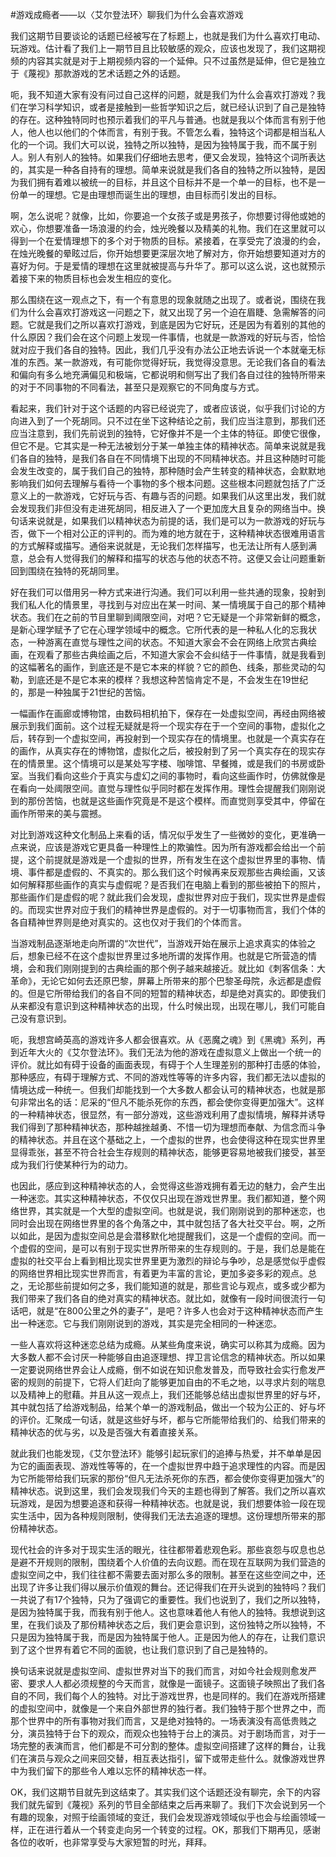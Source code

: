 #游戏成瘾者——以〈艾尔登法环〉聊我们为什么会喜欢游戏

我们这期节目要谈论的话题已经被写在了标题上，也就是我们为什么喜欢打电动、玩游戏。估计看了我们上一期节目且比较敏感的观众，应该也发现了，我们这期视频的内容其实就是对于上期视频内容的一个延伸。只不过虽然是延伸，但它是独立于《蔑视》那款游戏的艺术话题之外的话题。

呃，我不知道大家有没有问过自己这样的问题，就是我们为什么会喜欢打游戏？我们在学习科学知识，或者是接触到一些哲学知识之后，就已经认识到了自己是独特的存在。这种独特同时也预示着我们的平凡与普通。也就是我以个体而言有别于他人，他人也以他们的个体而言，有别于我。不管怎么看，独特这个词都是相当私人化的一个词。我们大可以说，独特之所以独特，是因为独特属于我，而不属于别人。别人有别人的独特。如果我们仔细地去思考，便又会发现，独特这个词所表达的，其实是一种各自持有的理想。简单来说就是我们各自的独特之所以独特，是因为我们拥有着难以被统一的目标，并且这个目标并不是一个单一的目标，也不是一份单一的理想。它是由理想而诞生出的理想，由目标而引发出的目标。

啊，怎么说呢？就像，比如，你要追一个女孩子或是男孩子，你想要讨得他或她的欢心，你想要准备一场浪漫的约会，烛光晚餐以及精美的礼物。我们在这里就可以得到一个在爱情理想下的多个对于物质的目标。紧接着，在享受完了浪漫的约会，在烛光晚餐的晕眩过后，你开始想要更深层次地了解对方，你开始想要知道对方的喜好为何。于是爱情的理想在这里就被提高与升华了。那可以这么说，这也就预示着接下来的物质目标也会发生相应的变化。

那么围绕在这一观点之下，有一个有意思的现象就随之出现了。或者说，围绕在我们为什么会喜欢打游戏这一问题之下，就又出现了另一个迫在眉睫、急需解答的问题。它就是我们之所以喜欢打游戏，到底是因为它好玩，还是因为有着别的其他的什么原因？我们会在这个问题上发现一件事情，也就是一款游戏的好玩与否，恰恰就对应于我们各自的独特。因此，我们几乎没有办法公正地去诉说一个本就毫无标准的东西。某一款游戏，有可能你觉得好玩，我觉得没意思。无论我们各自的看法和偏向有多么地充满偏见和极端，它都说明和侧写出了我们各自过往的独特所带来的对于不同事物的不同看法，甚至只是观察它的不同角度与方式。

看起来，我们针对于这个话题的内容已经说完了，或者应该说，似乎我们讨论的方向进入到了一个死胡同。只不过在坐下这种结论之前，我们应当注意到，那我们还应当注意到，我们先前说到的独特，它好像并不是一个主体的特征。即使它很像，但它不是。它其实是一种无法被划分于某一单独主体的精神状态。简单来说就是我们各自的独特，是我们各自在不同情境下出现的不同精神状态。并且这种随时可能会发生改变的，属于我们自己的独特，那种随时会产生转变的精神状态，会默默地影响我们如何去理解与看待一个事物的多个根本问题。这些根本问题就包括了广泛意义上的一款游戏，它好玩与否、有趣与否的问题。如果我们从这里出发，我们就会发现我们非但没有走进死胡同，相反进入了一个更加庞大且复杂的网络当中。换句话来说就是，如果我们以精神状态为前提的话，我们是可以为一款游戏的好玩与否，做下一个相对公正的评判的。而为难的地方就在于，这种精神状态很难用语言的方式解释或描写。通俗来说就是，无论我们怎样描写，也无法让所有人感到满意，总会有人觉得我们的解释和描写的状态与他的状态不符。这便又会让问题重新回到围绕在独特的死胡同里。

好在我们可以借用另一种方式来进行沟通。我们可以利用一些共通的现象，投射到我们私人化的情景里，寻找到与对应出在某一时间、某一情境属于自己的那个精神状态。我们在之前的节目里聊到阈限空间，对吧？它无疑是一个非常新鲜的概念，是新心理学赋予了它在心理学领域中的概念。它所代表的是一种私人化的忘我状态，一种游离在直觉与理性之间的状态。不知道大家会不会在网络上欣赏古典绘画，在观看了那些古典绘画之后，不知道大家会不会纠结于一件事情，就是我看到的这幅著名的画作，到底还是不是它本来的样貌？它的颜色、线条，那些灵动的勾勒，到底还是不是它本来的模样？我想这种苦恼肯定不是，不会发生在19世纪的，那是一种独属于21世纪的苦恼。

一幅画作在画廊或博物馆，由数码相机拍下，保存在一处虚拟空间，再经由网络被展示到我们面前。这个过程无疑就是将一个现实存在于一个空间的事物，虚拟化之后，转存到一个虚拟空间，再投射到一个现实存在的情境里。也就是一个真实存在的画作，从真实存在的博物馆，虚拟化之后，被投射到了另一个真实存在的现实存在的情景里。这个情境可以是某处写字楼、咖啡馆、早餐摊，或是我们的书房或卧室。当我们看向这些介于真实与虚幻之间的事物时，看向这些画作时，仿佛就像是在看向一处阈限空间。直觉与理性似乎同时都在发挥作用。理性会提醒我们刚刚说到的那份苦恼，也就是这些画作究竟是不是这个模样。而直觉则享受其中，停留在画作所带来的美与震撼。

对比到游戏这种文化制品上来看的话，情况似乎发生了一些微妙的变化，更准确一点来说，应该是游戏它更具备一种理性上的欺骗性。因为所有游戏都会给出一个前提，这个前提就是游戏是一个虚拟的世界，所有发生在这个虚拟世界里的事物、情境、事件都是虚假的、不真实的。那么我们这个时候再来反观那些古典绘画，又该如何解释那些画作的真实与虚假呢？是否我们在电脑上看到的那些被拍下的照片，那些画作们是虚假的呢？就此我们会发现，虚拟世界对应于我们，现实世界是虚假的。而现实世界对应于我们的精神世界是虚假的。对于一切事物而言，我们个体的各自精神世界则是绝对真实的。这也仅对于我们的个体而言。

当游戏制品逐渐地走向所谓的“次世代”，当游戏开始在展示上追求真实的体验之后，想象已经不在这个虚拟世界里过多地所谓的发挥作用。也就是它所营造的情境，会和我们刚刚提到的古典绘画的那个例子越来越接近。就比如《刺客信条：大革命》，无论它如何去还原巴黎，屏幕上所带来的那个巴黎圣母院，永远都是虚假的。但是它所带给我们的各自不同的短暂的精神状态，却是绝对真实的。即使我们从来都没有意识到这种精神状态的出现，什么时候出现，出现在哪儿，我们可能自己没有意识到。

呃，我想宫崎英高的游戏许多人都会很喜欢。从《恶魔之魂》到《黑魂》系列，再到近年大火的《艾尔登法环》。我们无法为他的游戏在虚拟意义上做出一个统一的评价。就比如有碍于设备的画面表现，有碍于个人生理差别的那种打击感的体验，那种感应，有碍于理解方式、不同的游戏性等等的许多内容，我们都无法以虚拟的情境达成一种统一。但我们却能找到一个大多数人都会认可的精神状态，也就是那句非常出名的话：尼采的“但凡不能杀死你的东西，都会使你变得更加强大”。这样的一种精神状态，很显然，有一部分游戏，这些游戏利用了虚拟情境，解释并诱导我们得到了那种精神状态，那种越挫越勇、不惜一切为理想而奉献、为信念而斗争的精神状态。并且在这个基础之上，一个虚拟的世界，也会使得这种在现实世界里显得乖张，甚至不符合社会生存规则的精神状态，能够更容易地被我们接受，甚至成为我们行使某种行为的动力。

也因此，感应到这种精神状态的人，会觉得这些游戏拥有着无边的魅力，会产生出一种迷恋。其实这种精神状态，不仅仅只出现在游戏世界里。我们都知道，整个网络世界，其实就是一个大型的虚拟空间。也就是说，我们刚刚说到的那种迷恋，也同时会出现在网络世界里的各个角落之中，其中就包括了各大社交平台。啊，之所以如此，是因为虚拟空间总是会潜移默化地提醒我们，这是一个虚假的空间。而一个虚假的空间，是可以有别于现实世界所带来的生存规则的。于是，我们总是能在虚拟的社交平台上看到相比现实世界里更为激烈的辩论与争吵，总是感觉似乎虚假的网络世界相比现实世界而言，有着更为丰富的言论，更加多姿多彩的观点。总之，无论那些前提如何之多，我们能知道的就是，那些言论与观点，或多或少都为我们带来了我们各自的绝对真实的精神状态。就比如，就像有一段时间很流行一句话吧，就是“在800公里之外的妻子”，是吧？许多人也会对于这种精神状态而产生出一种迷恋。它与我们刚刚说到的游戏，其实是完全相同的一种迷恋。

一些人喜欢将这种迷恋总结为成瘾。从某些角度来说，确实可以称其为成瘾。因为大多数人都不会讨厌一种能够自由追逐理想、捍卫言论信念的精神状态。所以如果一定要说网络世界会让人成瘾，倒不如说在知识愈发普及，而导致社会实行愈发严密的规则的前提下，它将人们赶向了能够更加自由的不毛之地，以寻求片刻的喘息以及精神上的慰藉。并且从这一观点上，我们还能够总结出虚拟世界里的好与坏，其中就包括了给游戏制品，给某个单一的游戏制品，做出一个较为公正的、好与坏的评价。汇聚成一句话，就是这些好与坏，都与它所能带给我们的、给我们带来的精神状态的优与劣，以及是否强大有着直接关系。

就此我们也能发现，《艾尔登法环》能够引起玩家们的追捧与热爱，并不单单是因为它的画面表现、游戏性等等的，在一个虚拟世界中趋于追求理性的内容。而是因为它所能带给我们玩家的那份“但凡无法杀死你的东西，都会使你变得更加强大”的精神状态。说到这里，我们会发现我们今天的主题也得到了解答。我们之所以喜欢玩游戏，是因为想要追逐和获得一种精神状态。也就是说，我们想要体验一段在现实生活中，因为各种规则限制，使得我们无法去追逐的理想。这份理想所带来的那份精神状态。

现代社会的许多对于现实生活的眼光，往往都带着悲观色彩。那些哀怨与叹息也总是避不开规则的限制，围绕着个人价值的去向议题。而在现在互联网为我们营造的虚拟空间之中，我们往往都不需要去面对那么多的限制。甚至在这些空间之中，还出现了许多让我们得以展示价值观的舞台。还记得我们在开头说到的独特吗？我们一共说了有17个独特，只为了强调它的重要性。我们也说到了，我们之所以独特，是因为独特属于我，而我有别于他人。这也意味着他人有他人的独特。我想说到这里，在我们谈及了那份精神状态之后，我们更会意识到，这份独特之所以独特，不只是因为独特属于我，而是因为独特属于他人。正是因为他人的存在，让我们意识到了这个世界有着它不同的面貌，也让我们意识到了自己是独特的。

换句话来说就是虚拟空间、虚拟世界对当下的我们而言，对如今社会规则愈发严密、要求人人都必须规整的今天而言，就像是一面镜子。这面镜子映照出了我们各自的不同，我们每个人的独特。对比于游戏世界，也是同样的。我们在游戏所搭建的虚拟空间中，就像是一个来自外部世界的独行者。我们独特于那个世界之中，而那个世界中的所有事物对我们而言，又是绝对独特的。一场表演没有高低贵贱之分，演员独特于台下的观众，而观众也独特于台上的演员。对于剧场而言，对于一场完整的表演而言，他们都是不可分割的整体。虚拟空间搭建了这样的舞台，让我们在演员与观众之间来回交替，相互表达指引，留下或带走些什么。就像游戏世界中为我们留下的那些令人难以忘怀的精神状态一样。

OK，我们这期节目就先到这结束了。其实我们这个话题还没有聊完，余下的内容我们就先留到《蔑视》系列的节目全部结束之后再来聊了。我们下次会说到另一个有趣的现象，对照于绘画领域的变迁，我们会发现游戏领域似乎也会与绘画领域一样，正在进行着从一个转变走向另一个转变的过程。OK，那我们下期再见，感谢各位的收听，也非常享受与大家短暂的时光，拜拜。